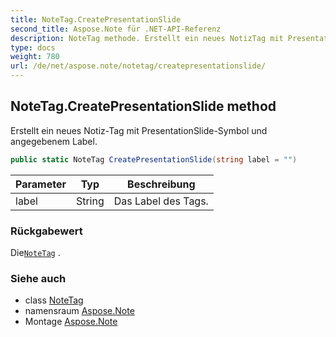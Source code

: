 ```yaml
---
title: NoteTag.CreatePresentationSlide
second_title: Aspose.Note für .NET-API-Referenz
description: NoteTag methode. Erstellt ein neues NotizTag mit PresentationSlideSymbol und angegebenem Label.
type: docs
weight: 780
url: /de/net/aspose.note/notetag/createpresentationslide/
---
```

## NoteTag.CreatePresentationSlide method

Erstellt ein neues Notiz-Tag mit PresentationSlide-Symbol und angegebenem Label.

```csharp
public static NoteTag CreatePresentationSlide(string label = "")
```

| Parameter | Typ | Beschreibung |
| --- | --- | --- |
| label | String | Das Label des Tags. |

### Rückgabewert

Die[`NoteTag`](../) .

### Siehe auch

* class [NoteTag](../)
* namensraum [Aspose.Note](../../notetag/)
* Montage [Aspose.Note](../../../)


